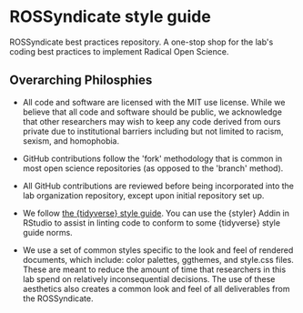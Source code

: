 # ROSSyndicate style guide

ROSSyndicate best practices repository. A one-stop shop for the lab's coding best practices to implement Radical Open Science.


## Overarching Philosphies

- All code and software are licensed with the MIT use license. While we believe that all code and software should be public, we acknowledge that other researchers may wish to keep any code derived from ours private due to institutional barriers including but not limited to racism, sexism, and homophobia.

- GitHub contributions follow the 'fork' methodology that is common in most open science repositories  (as opposed to the 'branch' method). 

- All GitHub contributions are reviewed before being incorporated into the lab organization repository, except upon initial repository set up.

- We follow [the {tidyverse} style guide](https://style.tidyverse.org/). You can use the {styler} Addin in RStudio to assist in linting code to conform to some {tidyverse} style guide norms. 

- We use a set of common styles specific to the look and feel of rendered documents, which include: color palettes, ggthemes, and style.css files. These are meant to reduce the amount of time that researchers in this lab spend on relatively inconsequential decisions. The use of these aesthetics also creates a common look and feel of all deliverables from the ROSSyndicate. 
